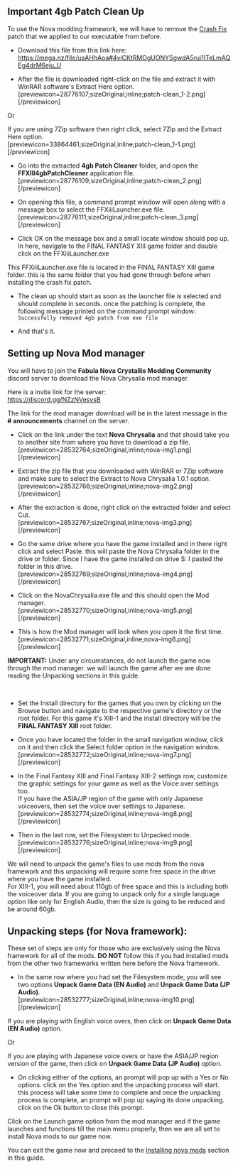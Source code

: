 ## Important 4gb Patch Clean Up

To use the Nova modding framework, we will have to remove the [Crash Fix](https://github.com/Surihix/Fixing-enhancing-Final-Fantasy-XIII/blob/main/docs/important_fixes.md#crash-fix) patch that we applied to our executable from before.

- Download this file from this link here:
<br>https://mega.nz/file/usAHhAoa#4viCKtRMOgUONYSgwdA5rui1ITeLmAQEg4drM6eju_U

- After the file is downloaded right-click on the file and extract it with WinRAR software's Extract Here option.
<br>[previewicon=28776107;sizeOriginal,inline;patch-clean_1-2.png][/previewicon]

Or

If you are using 7Zip software then right click, select 7Zip and the Extract Here option.
<br>[previewicon=33864461;sizeOriginal,inline;patch-clean_1-1.png][/previewicon]

- Go into the extracted **4gb Patch Cleaner** folder, and open the **FFXIII4gbPatchCleaner** application file.
<br>[previewicon=28776109;sizeOriginal,inline;patch-clean_2.png][/previewicon]

- On opening this file, a command prompt window will open along with a message box to select the FFXiiiLauncher.exe file.
<br>[previewicon=28776111;sizeOriginal,inline;patch-clean_3.png][/previewicon]

- Click OK on the message box and a small locate window should pop up.
<br>In here, navigate to the FINAL FANTASY XIII game folder and double click on the FFXiiiLauncher.exe

This FFXiiiLauncher.exe file is located in the FINAL FANTASY XIII game folder. this is the same folder that you had gone through before when installing the crash fix patch.

- The clean up should start as soon as the launcher file is selected and should complete in seconds. once the patching is complete, the following message printed on the command prompt window:
<br>`Successfully removed 4gb patch from exe file`

- And that's it.



## Setting up Nova Mod manager

You will have to join the **Fabula Nova Crystallis Modding Community** discord server to download the Nova Chrysalia mod manager.

Here is a invite link for the server:
<br>https://discord.gg/NZzNVesvsB

The link for the mod manager download will be in the latest message in the **# announcements** channel on the server. 

- Click on the link under the text **Nova Chrysalia** and that should take you to another site from where you have to download a zip file.
<br>[previewicon=28532764;sizeOriginal,inline;nova-img1.png][/previewicon]

- Extract the zip file that you downloaded with WinRAR or 7Zip software and make sure to select the Extract to Nova Chrysalia 1.0.1 option.
<br>[previewicon=28532766;sizeOriginal,inline;nova-img2.png][/previewicon]

- After the extraction is done, right click on the extracted folder and select Cut.
<br>[previewicon=28532767;sizeOriginal,inline;nova-img3.png][/previewicon]

- Go the same drive where you have the game installed and in there right click and select Paste. this will paste the Nova Chrysalia folder in the drive or folder. 
Since I have the game installed on drive S: I pasted the folder in this drive.
<br>[previewicon=28532769;sizeOriginal,inline;nova-img4.png][/previewicon]

- Click on the NovaChrysalia.exe file and this should open the Mod manager.
<br>[previewicon=28532770;sizeOriginal,inline;nova-img5.png][/previewicon]

- This is how the Mod manager will look when you open it the first time.
<br>[previewicon=28532771;sizeOriginal,inline;nova-img6.png][/previewicon]

**IMPORTANT:** Under any circumstances, do not launch the game now through the mod manager. we will launch the game after we are done reading the Unpacking sections in this guide.

<br>

- Set the Install directory for the games that you own by clicking on the Browse button and navigate to the respective game's directory or the root folder. 
For this game it's XIII-1 and the install directory will be the **FINAL FANTASY XIII** root folder.

- Once you have located the folder in the small navigation window, click on it and then click the Select folder option in the navigation window.
<br>[previewicon=28532772;sizeOriginal,inline;nova-img7.png][/previewicon]

- In the Final Fantasy XIII and Final Fantasy XIII-2 settings row, customize the graphic settings for your game as well as the Voice over settings too. 
<br>If you have the ASIA/JP region of the game with only Japanese voiceovers, then set the voice over settings to Japanese.
<br>[previewicon=28532774;sizeOriginal,inline;nova-img8.png][/previewicon]

- Then in the last row, set the Filesystem to Unpacked mode.
<br>[previewicon=28532776;sizeOriginal,inline;nova-img9.png][/previewicon]

We will need to unpack the game's files to use mods from the nova framework and this unpacking will require some free space in the drive where you have the game installed. 
<br>For XIII-1, you will need about 110gb of free space and this is including both the voiceover data. If you are going to unpack only for a single language option like only for English Audio, then the size is going to be reduced and be around 60gb.



## Unpacking steps (for Nova framework):

These set of steps are only for those who are exclusively using the Nova framework for all of the mods. **DO NOT** follow this if you had installed mods from the other two frameworks written here before the Nova framework.
 
- In the same row where you had set the Filesystem mode, you will see two options **Unpack Game Data (EN Audio)** and **Unpack Game Data (JP Audio)**.
<br>[previewicon=28532777;sizeOriginal,inline;nova-img10.png][/previewicon]

If you are playing with English voice overs, then click on **Unpack Game Data (EN Audio)** option. 

Or

If you are playing with Japanese voice overs or have the ASIA/JP region version of the game, then click on **Unpack Game Data (JP Audio)** option.

- On clicking either of the options, an prompt will pop up with a Yes or No options. click on the Yes option and the unpacking process will start. this process will take some time to complete and once the unpacking process is complete, an prompt will pop up saying its done unpacking. click on the Ok button to close this prompt.

Click on the Launch game option from the mod manager and if the game launches and functions till the main menu properly, then we are all set to install Nova mods to our game now. 

You can exit the game now and proceed to the [Installing nova mods]() section in this guide.
